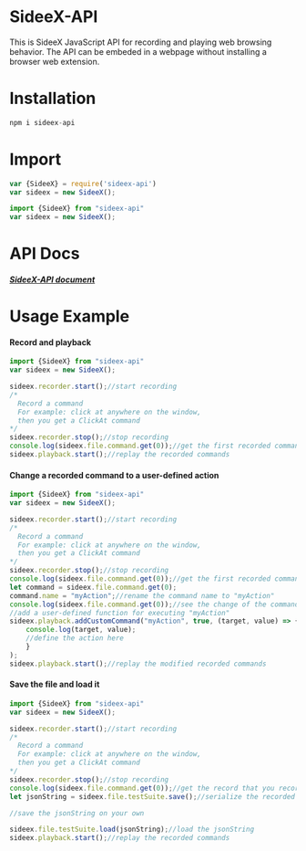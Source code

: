 <!-- <style>
.First {
  background-color:#e7e8e3;
}
</style> -->
#  <span class="First">SideeX-API</span>

This is SideeX JavaScript API for recording and playing web browsing behavior. The API can be embeded in a webpage without installing a browser web extension.

#    Installation
```javascript
npm i sideex-api
```


#    Import
```javascript
var {SideeX} = require('sideex-api')
var sideex = new SideeX();
```

```javascript
import {SideeX} from "sideex-api"
var sideex = new SideeX();
```

#    API Docs
#### [*SideeX-API document*](https://tyler8812.github.io/sideex-api-document/index.html)





#    Usage Example
####  Record and playback
```javascript
import {SideeX} from "sideex-api"
var sideex = new SideeX();

sideex.recorder.start();//start recording
/* 
  Record a command
  For example: click at anywhere on the window,
  then you get a ClickAt command  
*/
sideex.recorder.stop();//stop recording
console.log(sideex.file.command.get(0));//get the first recorded command
sideex.playback.start();//replay the recorded commands
```

####  Change a recorded command to a user-defined action
```javascript
import {SideeX} from "sideex-api"
var sideex = new SideeX();

sideex.recorder.start();//start recording
/* 
  Record a command
  For example: click at anywhere on the window,
  then you get a ClickAt command  
*/
sideex.recorder.stop();//stop recording
console.log(sideex.file.command.get(0));//get the first recorded command
let command = sideex.file.command.get(0);
command.name = "myAction";//rename the command name to "myAction"
console.log(sideex.file.command.get(0));//see the change of the command name
//add a user-defined function for executing "myAction"
sideex.playback.addCustomCommand("myAction", true, (target, value) => {
    console.log(target, value);
    //define the action here
    }
);
sideex.playback.start();//replay the modified recorded commands
```

####  Save the file and load it
```javascript
import {SideeX} from "sideex-api"
var sideex = new SideeX();

sideex.recorder.start();//start recording
/* 
  Record a command
  For example: click at anywhere on the window,
  then you get a ClickAt command  
*/
sideex.recorder.stop();//stop recording
console.log(sideex.file.command.get(0));//get the record that you recorded
let jsonString = sideex.file.testSuite.save();//serialize the recorded commands to a JSON string

//save the jsonString on your own

sideex.file.testSuite.load(jsonString);//load the jsonString
sideex.playback.start();//replay the recorded commands
```

 